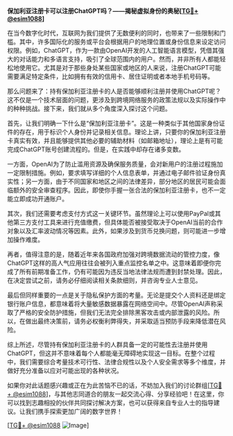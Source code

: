 **保加利亚注册卡可以注册ChatGPT吗？——揭秘虚拟身份的奥秘[[TG💪+ @esim1088](https://t.me/s/esim1088)]**

在当今数字化时代，互联网为我们提供了无数便利的同时，也带来了一些限制和门槛。其中，许多国际化的服务或平台会根据用户的地理位置或身份信息来设定访问权限。例如，ChatGPT，作为一款由OpenAI开发的人工智能语言模型，凭借其强大的对话能力和多语言支持，吸引了全球范围内的用户。然而，并非所有人都能轻松地使用它。尤其是对于那些身处某些国家或地区的人来说，注册ChatGPT可能需要满足特定条件，比如拥有有效的信用卡、居住证明或者本地手机号码等。

那么问题来了：持有保加利亚注册卡的人是否能够顺利注册并使用ChatGPT呢？这不仅是一个技术层面的问题，更涉及到跨境网络服务的政策法规以及实际操作中的种种挑战。接下来，我们就从多个角度深入探讨这个问题。

首先，让我们明确一下什么是“保加利亚注册卡”。这是一种类似于其他国家身份证件的存在，用于标识个人身份并记录相关信息。理论上讲，只要你的保加利亚注册卡真实有效，并且能够提供其他必要的辅助材料（如邮箱地址），理论上是有可能完成ChatGPT账号创建流程的。但是，在实践中却存在诸多变数。

一方面，OpenAI为了防止滥用资源及确保服务质量，会对新用户的注册过程施加一定限制措施。例如，要求填写详细的个人信息表单，并通过电子邮件验证身份真实性；另一方面，由于不同国家和地区之间的法律差异，部分地区的居民可能会面临额外的安全审查程序。因此，即使你手握一张合法的保加利亚注册卡，也不一定能立即成功开通账户。

其次，我们还需要考虑支付方式这一关键环节。虽然理论上可以使用PayPal或其他第三方支付工具来进行充值缴费，但具体能否被接受取决于OpenAI当前的合作对象以及汇率波动情况等因素。此外，如果涉及到货币兑换问题，则可能进一步增加操作难度。

再者，值得注意的是，随着近年来各国政府加强对跨境数据流动的管控力度，像ChatGPT这样的高人气应用往往会被列入重点监控名单之中。这意味着即便你完成了所有前期准备工作，仍有可能因为违反当地法律法规而遭到封禁处理。因此，在决定尝试之前，请务必仔细阅读相关条款细则，并咨询专业人士意见。

最后但同样重要的一点是关于隐私保护方面的考量。无论是提交个人资料还是绑定银行账户信息，都意味着将大量敏感数据暴露在网络空间中。尽管OpenAI声称采取了严格的安全防护措施，但我们无法完全排除黑客攻击或内部泄露的风险。所以，在做出最终决策前，请务必权衡利弊得失，并采取适当预防手段来降低潜在风险。

综上所述，尽管持有保加利亚注册卡的人群具备一定的可能性去注册并使用ChatGPT，但这并不意味着每个人都能毫无障碍地实现这一目标。在整个过程中，我们需要综合考量技术可行性、法律合规性以及个人安全需求等多个维度，并做好充分准备以应对可能出现的各种状况。

如果你对此话题感兴趣或正在为此苦恼不已的话，不妨加入我们的讨论群组[[TG💪+ @esim1088](https://t.me/s/esim1088)]，与其他志同道合的朋友一起交流心得、分享经验吧！在这里，你可以找到志趣相投的伙伴共同探讨解决方案，也可以获得来自专业人士的指导建议。让我们携手探索更加广阔的数字世界！

[[TG💪+ @esim1088](https://t.me/s/esim1088) ![Image](https://i.postimg.cc/4NQfJmqS/Snipaste-2025-05-13-00-14-12.png)]